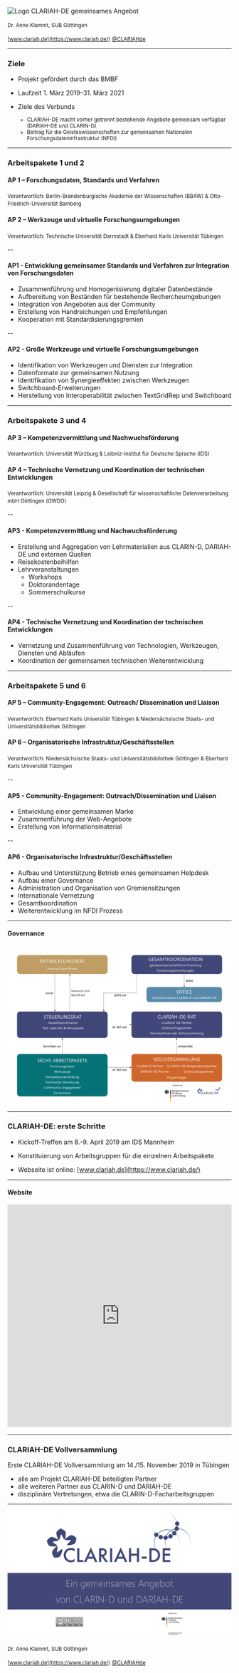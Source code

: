 ![Logo CLARIAH-DE gemeinsames Angebot](img/CLARIAH-DE_gem.Angebot.png)

<small> Dr. Anne Klammt, SUB Göttingen</small>

<small>[www.clariah.de](https://www.clariah.de/)</small>
<small>[@CLARIAHde](https://twitter.com/CLARIAHde) </small>

---

### Ziele

*   Projekt gefördert durch das BMBF 

* Laufzeit 1. März 2019–31. März 2021

* Ziele des Verbunds <small>
    * CLARIAH-DE macht vorher getrennt bestehende Angebote gemeinsam verfügbar (DARIAH-DE und CLARIN-D)
    * Beitrag für die Geisteswissenschaften zur gemeinsamen Nationalen Forschungsdateninfrastruktur (NFDI)

</small>



---

### Arbeitspakete 1 und 2<!-- .element class="leftAligned" -->

#### AP 1 – Forschungsdaten, Standards und Verfahren<!-- .element class="leftAligned" -->
<small>Verantwortlich: Berlin-Brandenburgische Akademie der Wissenschaften (BBAW) & Otto-Friedrich-Universität Bamberg</small><!-- .element class="leftAligned" -->


#### AP 2 – Werkzeuge und virtuelle Forschungsumgebungen <!-- .element class="leftAligned" -->
<small>Verantwortlich: Technische Universität Darmstadt & Eberhard Karls Universität Tübingen</small><!-- .element class="leftAligned" -->

--

#### AP1 - Entwicklung gemeinsamer Standards und Verfahren zur Integration von Forschungsdaten 

* Zusammenführung und Homogenisierung digitaler Datenbestände 
* Aufbereitung von Beständen für bestehende Rechercheumgebungen
* Integration von Angeboten aus der Community
* Erstellung von Handreichungen und Empfehlungen
* Kooperation mit Standardisierungsgremien

--

#### AP2 - Große Werkzeuge und virtuelle Forschungsumgebungen 

* Identifikation von Werkzeugen und Diensten zur Integration 
* Datenformate zur gemeinsamen Nutzung 
* Identifikation von Synergieeffekten zwischen Werkzeugen 
* Switchboard-Erweiterungen 
* Herstellung von Interoperabilität zwischen TextGridRep und Switchboard 

---

### Arbeitspakete 3 und 4 <!-- .element class="leftAligned" -->

#### AP 3 – Kompetenzvermittlung und Nachwuchsförderung <!-- .element class="leftAligned" -->
<small>Verantwortlich: Universität Würzburg & Leibniz-Institut für Deutsche Sprache (IDS)</small> <!-- .element class="leftAligned" -->


#### AP 4 – Technische Vernetzung und Koordination der technischen Entwicklungen <!-- .element class="leftAligned" -->
<small>Verantwortlich: Universität Leipzig & Gesellschaft für wissenschaftliche Datenverarbeitung mbH Göttingen (GWDG)</small> <!-- .element class="leftAligned" -->

--

#### AP3 - Kompetenzvermittlung und Nachwuchsförderung

* Erstellung und Aggregation von Lehrmaterialien aus CLARIN-D, DARIAH-DE und externen Quellen
* Reisekostenbeihilfen
* Lehrveranstaltungen
    * Workshops <!-- .element class="smaller-list" -->
    * Doktorandentage <!-- .element class="smaller-list" -->
    * Sommerschulkurse <!-- .element class="smaller-list" -->

--

#### AP4 - Technische Vernetzung und Koordination der technischen Entwicklungen 

* Vernetzung und Zusammenführung von Technologien, Werkzeugen, Diensten und Abläufen 
* Koordination der gemeinsamen technischen Weiterentwicklung 

---

### Arbeitspakete 5 und 6 <!-- .element class="leftAligned" -->

#### AP 5 – Community-Engagement: Outreach/ Dissemination und Liaison <!-- .element class="leftAligned" -->
<small>Verantwortlich: Eberhard Karls Universität Tübingen & Niedersächsische Staats- und Universitätsbibliothek Göttingen</small> <!-- .element class="leftAligned" -->


#### AP 6 – Organisatorische Infrastruktur/Geschäftsstellen <!-- .element class="leftAligned" -->
<small>Verantwortlich: Niedersächsische Staats- und Universitätsbibliothek Göttingen & Eberhard Karls Universität Tübingen</small> <!-- .element class="leftAligned" -->

--

#### AP5 - Community-Engagement: Outreach/Dissemination und Liaison

* Entwicklung einer gemeinsamen Marke
* Zusammenführung der Web-Angebote
* Erstellung von Informationsmaterial

--

#### AP6 - Organisatorische Infrastruktur/Geschäftsstellen

* Aufbau und Unterstützung Betrieb eines gemeinsamen Helpdesk
* Aufbau einer Governance
* Administration und Organisation von Gremiensitzungen 
* Internationale Vernetzung 
* Gesamtkoordination
* Weiterentwicklung im NFDI Prozess

---

#### Governance  

![Organigramm CLARIAH-DE](img/2019-08-06_Organigramm_CLARIAH-DE_mit_BMBF-Logo_kl.png)<!-- .element class="huge-img" -->

---

### CLARIAH-DE: erste Schritte

* Kickoff-Treffen am 8.-9. April 2019 am IDS Mannheim

* Konstituierung von Arbeitsgruppen für die einzelnen Arbeitspakete

* Webseite ist online: [www.clariah.de](https://www.clariah.de/)

---

#### Website 

<iframe frameborder="0" width="100%" height="500pt" src="https://clariah.de"></iframe>

---

### CLARIAH-DE Vollversammlung

Erste CLARIAH-DE Vollversammlung am 14./15. November 2019 in Tübingen 

* alle am Projekt CLARIAH-DE beteiligten Partner 
* alle weiteren Partner aus CLARIN-D und DARIAH-DE
* disziplinäre Vertretungen, etwa die CLARIN-D-Facharbeitsgruppen

---

![Logo CLARIAH-DE, BMBF, Creative Commons (cc by nc sa)](img/CLARIAH-DE_gem.Angebot_BMBF_CC.png)<!-- .element class="huge-img" -->

<small>Dr. Anne Klammt, SUB Göttingen</small>

<small>[www.clariah.de](https://www.clariah.de/)</small>
<small>[@CLARIAHde](https://twitter.com/CLARIAHde) </small>
